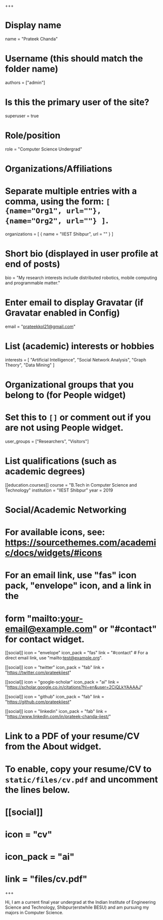+++
# Display name
name = "Prateek Chanda"

# Username (this should match the folder name)
authors = ["admin"]

# Is this the primary user of the site?
superuser = true

# Role/position
role = "Computer Science Undergrad"

# Organizations/Affiliations
#   Separate multiple entries with a comma, using the form: `[ {name="Org1", url=""}, {name="Org2", url=""} ]`.
organizations = [ { name = "IIEST Shibpur", url = "" } ]

# Short bio (displayed in user profile at end of posts)
bio = "My research interests include distributed robotics, mobile computing and programmable matter."

# Enter email to display Gravatar (if Gravatar enabled in Config)
email = "prateekkol21@gmail.com"

# List (academic) interests or hobbies
interests = [
  "Artificial Intelligence",
  "Social Network Analysis",
  "Graph Theory",
  "Data Mining"
]

# Organizational groups that you belong to (for People widget)
#   Set this to `[]` or comment out if you are not using People widget.
user_groups = ["Researchers", "Visitors"]

# List qualifications (such as academic degrees)
[[education.courses]]
  course = "B.Tech in Computer Science and Technology"
  institution = "IIEST Shibpur"
  year = 2019


# Social/Academic Networking
# For available icons, see: https://sourcethemes.com/academic/docs/widgets/#icons
#   For an email link, use "fas" icon pack, "envelope" icon, and a link in the
#   form "mailto:your-email@example.com" or "#contact" for contact widget.

[[social]]
  icon = "envelope"
  icon_pack = "fas"
  link = "#contact"  # For a direct email link, use "mailto:test@example.org".

[[social]]
  icon = "twitter"
  icon_pack = "fab"
  link = "https://twitter.com/prateekiiest"

[[social]]
  icon = "google-scholar"
  icon_pack = "ai"
  link = "https://scholar.google.co.in/citations?hl=en&user=2CiQLkYAAAAJ"

[[social]]
  icon = "github"
  icon_pack = "fab"
  link = "https://github.com/prateekiiest"
  
  
[[social]]
  icon = "linkedin"
  icon_pack = "fab"
  link = "https://www.linkedin.com/in/prateek-chanda-iiest/"

# Link to a PDF of your resume/CV from the About widget.
# To enable, copy your resume/CV to `static/files/cv.pdf` and uncomment the lines below.
# [[social]]
#   icon = "cv"
#   icon_pack = "ai"
#   link = "files/cv.pdf"

+++

Hi, I am a current final year undergrad at the Indian Institute of Engineering Science and Technology, Shibpur(erstwhile BESU) and am pursuing my majors in Computer Science.
